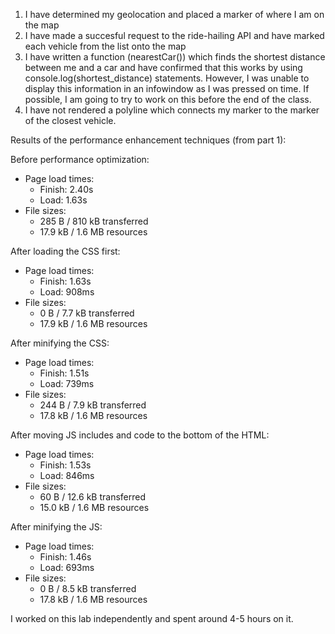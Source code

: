 1. I have determined my geolocation and placed a marker of where I am on the map 
2. I have made a succesful request to the ride-hailing API and have marked each vehicle from the list 
    onto the map
3. I have written a function (nearestCar()) which finds the shortest distance between me and a car and 
    have confirmed that this works by using console.log(shortest_distance) statements. However, I was unable
    to display this information in an infowindow as I was pressed on time. If possible, I am going to try to work on this before the end of the class. 
4. I have not rendered a polyline which connects my marker to the marker of the closest vehicle. 


Results of the performance enhancement techniques (from part 1): 

Before performance optimization: 
* Page load times: 
    * Finish: 2.40s 
    * Load: 1.63s 
* File sizes: 
    * 285 B / 810 kB transferred 
    * 17.9 kB / 1.6 MB resources 

After loading the CSS first: 
* Page load times: 
    * Finish: 1.63s 
    * Load: 908ms
* File sizes: 
    * 0 B / 7.7 kB transferred
    * 17.9 kB / 1.6 MB resources 

After minifying the CSS: 
* Page load times: 
    * Finish: 1.51s
    * Load: 739ms 
* File sizes: 
    * 244 B / 7.9 kB transferred
    * 17.8 kB / 1.6 MB resources

After moving JS includes and code to the bottom of the HTML: 
* Page load times: 
    * Finish: 1.53s
    * Load: 846ms 
* File sizes: 
    * 60 B / 12.6 kB transferred
    * 15.0 kB / 1.6 MB resources

After minifying the JS: 
* Page load times: 
    * Finish: 1.46s
    * Load: 693ms 
* File sizes: 
    * 0 B / 8.5 kB transferred
    * 17.8 kB / 1.6 MB resources

I worked on this lab independently and spent around 4-5 hours on it. 

    
